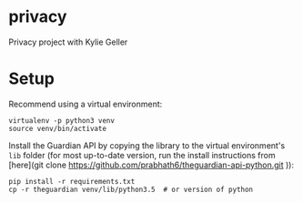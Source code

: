 # privacy
Privacy project with Kylie Geller

# Setup
Recommend using a virtual environment:

    virtualenv -p python3 venv
    source venv/bin/activate

Install the Guardian API by copying the library to the virtual environment's `lib` folder (for most up-to-date version, run the install instructions from [here](git clone https://github.com/prabhath6/theguardian-api-python.git
)):

    pip install -r requirements.txt
    cp -r theguardian venv/lib/python3.5  # or version of python
